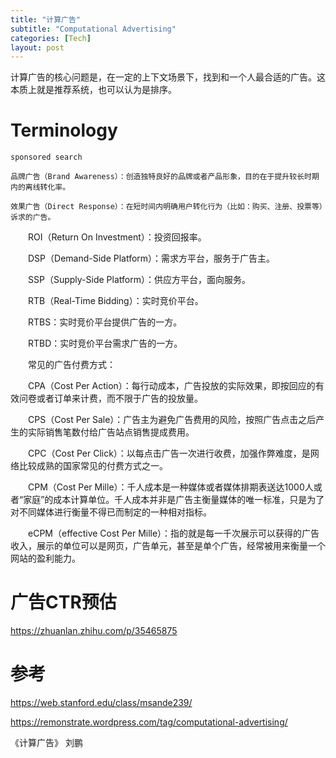 ```yaml
---
title: "计算广告"
subtitle: "Computational Advertising"
categories: [Tech]
layout: post
---
```


计算广告的核心问题是，在一定的上下文场景下，找到和一个人最合适的广告。这本质上就是推荐系统，也可以认为是排序。






# Terminology

    sponsored search

    品牌广告（Brand Awareness）：创造独特良好的品牌或者产品形象，目的在于提升较长时期内的离线转化率。

    效果广告（Direct Response）：在短时间内明确用户转化行为（比如：购买、注册、投票等）诉求的广告。

　　ROI（Return On Investment）：投资回报率。

　　DSP（Demand-Side Platform）：需求方平台，服务于广告主。

　　SSP（Supply-Side Platform）：供应方平台，面向服务。

　　RTB（Real-Time Bidding）：实时竞价平台。

　　RTBS：实时竞价平台提供广告的一方。

　　RTBD：实时竞价平台需求广告的一方。

　　常见的广告付费方式：

　　CPA（Cost Per Action）：每行动成本，广告投放的实际效果，即按回应的有效问卷或者订单来计费，而不限于广告的投放量。

　　CPS（Cost Per Sale）：广告主为避免广告费用的风险，按照广告点击之后产生的实际销售笔数付给广告站点销售提成费用。

　　CPC（Cost Per Click）：以每点击广告一次进行收费，加强作弊难度，是网络比较成熟的国家常见的付费方式之一。

　　CPM（Cost Per Mille）：千人成本是一种媒体或者媒体排期表送达1000人或者“家庭”的成本计算单位。千人成本并非是广告主衡量媒体的唯一标准，只是为了对不同媒体进行衡量不得已而制定的一种相对指标。

　　eCPM（effective Cost Per Mille）：指的就是每一千次展示可以获得的广告收入，展示的单位可以是网页，广告单元，甚至是单个广告，经常被用来衡量一个网站的盈利能力。


# 广告CTR预估

https://zhuanlan.zhihu.com/p/35465875

# 参考

https://web.stanford.edu/class/msande239/

https://remonstrate.wordpress.com/tag/computational-advertising/

《计算广告》 刘鹏
